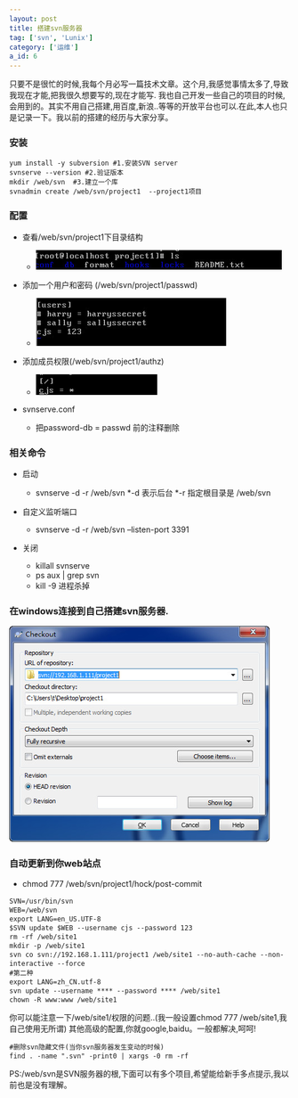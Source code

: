 ```yaml
---
layout: post
title: 搭建svn服务器
tag: ['svn', 'Lunix']
category: ['运维']
a_id: 6
---
```

	
只要不是很忙的时候,我每个月必写一篇技术文章。这个月,我感觉事情太多了,导致我现在才能,把我很久想要写的,现在才能写.
我也自己开发一些自己的项目的时候,会用到的。其实不用自己搭建,用百度,新浪..等等的开放平台也可以.在此,本人也只是记录一下。我以前的搭建的经历与大家分享。

### 安装

```
yum install -y subversion #1.安装SVN server       
svnserve --version #2.验证版本
mkdir /web/svn  #3.建立一个库
svnadmin create /web/svn/project1  --project1项目
```

### 配置
- 查看/web/svn/project1下目录结构
	* [![20140529132847.jpg](/resources/project/svn/20140529132847.jpg)](/resources/project/svn/20140529132847.jpg)

- 添加一个用户和密码 (/web/svn/project1/passwd)
	* [![20140529133511.jpg](/resources/project/svn/20140529133511.jpg)](/resources/project/svn/20140529133511.jpg)

- 添加成员权限(/web/svn/project1/authz)
	* [![20140529133511.jpg](/resources/project/svn/20140529134804.jpg)](/resources/project/svn/20140529134804.jpg)

- svnserve.conf
	- 把password-db = passwd 前的注释删除

### 相关命令

- 启动 
  * svnserve -d -r /web/svn
  *-d 表示后台
  *-r 指定根目录是 /web/svn
- 自定义监听端口
  * svnserve -d -r /web/svn –listen-port 3391

- 关闭
  * killall svnserve
  * ps aux | grep svn
  * kill -9 进程杀掉

### 在windows连接到自己搭建svn服务器.
[![20140529133511.jpg](/resources/project/svn/20140529144000.jpg)](/resources/project/svn/20140529144000.jpg)

### 自动更新到你web站点
- chmod 777 /web/svn/project1/hock/post-commit

```
SVN=/usr/bin/svn
WEB=/web/svn
export LANG=en_US.UTF-8
$SVN update $WEB --username cjs --password 123
rm -rf /web/site1
mkdir -p /web/site1
svn co svn://192.168.1.111/project1 /web/site1 --no-auth-cache --non-interactive --force
#第二种
export LANG=zh_CN.utf-8
svn update --username **** --password **** /web/site1
chown -R www:www /web/site1
```

你可以能注意一下/web/site1/权限的问题..(我一般设置chmod 777 /web/site1,我自己使用无所谓)
其他高级的配置,你就google,baidu。一般都解决,呵呵!

```
#删除svn隐藏文件(当你svn服务器发生变动的时候)
find . -name ".svn" -print0 | xargs -0 rm -rf
```

PS:/web/svn是SVN服务器的根,下面可以有多个项目,希望能给新手多点提示,我以前也是没有理解。